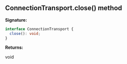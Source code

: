 ## ConnectionTransport.close() method

**Signature:**

```typescript
interface ConnectionTransport {
  close(): void;
}
```

**Returns:**

void
